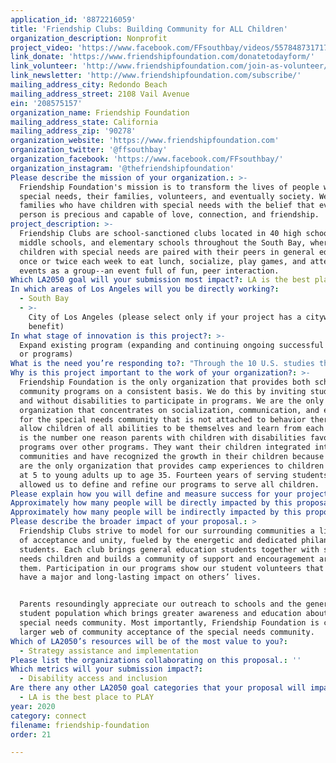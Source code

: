 ```yaml
---
application_id: '8872216059'
title: 'Friendship Clubs: Building Community for ALL Children'
organization_description: Nonprofit
project_video: 'https://www.facebook.com/FFsouthbay/videos/557848731717532/'
link_donate: 'https://www.friendshipfoundation.com/donatetodayform/'
link_volunteer: 'http://www.friendshipfoundation.com/join-as-volunteer/'
link_newsletter: 'http://www.friendshipfoundation.com/subscribe/'
mailing_address_city: Redondo Beach
mailing_address_street: 2108 Vail Avenue
ein: '208575157'
organization_name: Friendship Foundation
mailing_address_state: California
mailing_address_zip: '90278'
organization_website: 'https://www.friendshipfoundation.com'
organization_twitter: '@ffsouthbay'
organization_facebook: 'https://www.facebook.com/FFsouthbay/'
organization_instagram: '@thefriendshipfoundation'
Please describe the mission of your organization.: >-
  Friendship Foundation's mission is to transform the lives of people with
  special needs, their families, volunteers, and eventually society. We support
  families who have children with special needs with the belief that every
  person is precious and capable of love, connection, and friendship. 
project_description: >-
  Friendship Clubs are school-sanctioned clubs located in 40 high schools,
  middle schools, and elementary schools throughout the South Bay, where
  children with special needs are paired with their peers in general education
  once or twice each week to eat lunch, socialize, play games, and attend school
  events as a group--an event full of fun, peer interaction. 
Which LA2050 goal will your submission most impact?: LA is the best place to CONNECT
In which areas of Los Angeles will you be directly working?:
  - South Bay
  - >-
    City of Los Angeles (please select only if your project has a citywide
    benefit)
In what stage of innovation is this project?: >-
  Expand existing program (expanding and continuing ongoing successful projects
  or programs)
What is the need you’re responding to?: "Through the 10 U.S. studies that have been conducted on the connection between special education children and bullying, all studies found: \n-\tChildren with special needs are 2-3 times more likely to experience bullying compared to their non-disabled peers. \n-\t60% of children with special needs report being bullied compared to 25% of all students. \n\nThere are 175,000 students currently enrolled in special education in Los Angeles. These students repeatedly fall through the cracks and are in tremendous need of quality resources and support. Without programs like Friendship Clubs, children with special needs do not have the opportunity to experience friendships, socialization or participation in routines and activities. Their resources become limited to doctors and therapists. This program has an impact on the entire student body as awareness of the special needs population increases. The ripple effect has the potential to change the environment and reduce bullying on campus. "
Why is this project important to the work of your organization?: >-
  Friendship Foundation is the only organization that provides both school and
  community programs on a consistent basis. We do this by inviting students with
  and without disabilities to participate in programs. We are the only
  organization that concentrates on socialization, communication, and enrichment
  for the special needs community that is not attached to behavior therapy. We
  allow children of all abilities to be themselves and learn from each other. It
  is the number one reason parents with children with disabilities favor our
  programs over other programs. They want their children integrated into their
  communities and have recognized the growth in their children because of it. We
  are the only organization that provides camp experiences to children starting
  at 5 to young adults up to age 35. Fourteen years of serving students has
  allowed us to define and refine our programs to serve all children. 
Please explain how you will define and measure success for your project.: "FF focuses simultaneously on impacting two populations in the South Bay and surrounding communities: children with special needs and students with a willingness and desire to volunteer. FF makes it possible for children with special needs in the South Bay, a highly-underserved population, to experience social-recreational activities in a safe and bully-free environment. \n\nFF defines a successful Friendship Club program by:\n*\tSeeing students with disabilities and general education students socializing and building friendships on their own.\n*\tProviding ongoing one-to-one mentoring experience for our youth with special needs and student volunteers.\n*\tIncreasing in enrollment, school clubs, and student involvement.\n*\tChildren with special needs and student volunteers feel that the experience helped them improve their lives, established new friendships and most of all felt valued and empowered.\n*\tStudents with special needs interacting during club activities and around campus outside of the Friendship Club.\n"
Approximately how many people will be directly impacted by this proposal?: '1850'
Approximately how many people will be indirectly impacted by this proposal?: '800000'
Please describe the broader impact of your proposal.: >
  Friendship Clubs strive to model for our surrounding communities a lifestyle
  of acceptance and unity, fueled by the energetic and dedicated philanthropic
  students. Each club brings general education students together with special
  needs children and builds a community of support and encouragement around
  them. Participation in our programs show our student volunteers that they can
  have a major and long-lasting impact on others’ lives. 


  Parents resoundingly appreciate our outreach to schools and the general
  student population which brings greater awareness and education about the
  special needs community. Most importantly, Friendship Foundation is creating a
  larger web of community acceptance of the special needs community. 
Which of LA2050’s resources will be of the most value to you?:
  - Strategy assistance and implementation
Please list the organizations collaborating on this proposal.: ''
Which metrics will your submission impact?:
  - Disability access and inclusion
Are there any other LA2050 goal categories that your proposal will impact?:
  - LA is the best place to PLAY
year: 2020
category: connect
filename: friendship-foundation
order: 21

---
```

